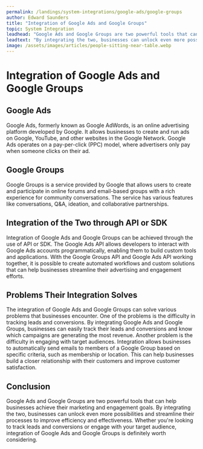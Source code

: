 ```yaml
---
permalink: /landings/system-integrations/google-ads/google-groups
author: Edward Saunders
title: "Integration of Google Ads and Google Groups"
topic: System Integration
leadhead: "Google Ads and Google Groups are two powerful tools that can help businesses achieve their marketing and engagement goals"
leadtext: "By integrating the two, businesses can unlock even more possibilities and streamline their processes to improve efficiency and effectiveness. Whether you're looking to track leads and conversions or engage with your target audience, integration of Google Ads and Google Groups is definitely worth considering."
image: /assets/images/articles/people-sitting-near-table.webp
---
```

<div class="arttext">    <h1>Integration of Google Ads and Google Groups</h1>
    <h2>Google Ads</h2>
    <p>Google Ads, formerly known as Google AdWords, is an online advertising platform developed by Google. It allows businesses to create and run ads on Google, YouTube, and other websites in the Google Network. Google Ads operates on a pay-per-click (PPC) model, where advertisers only pay when someone clicks on their ad.</p>
    <h2>Google Groups</h2>
    <p>Google Groups is a service provided by Google that allows users to create and participate in online forums and email-based groups with a rich experience for community conversations. The service has various features like conversations, Q&A, ideation, and collaborative partnerships.</p>
    <h2>Integration of the Two through API or SDK</h2>
    <p>Integration of Google Ads and Google Groups can be achieved through the use of API or SDK. The Google Ads API allows developers to interact with Google Ads accounts programmatically, enabling them to build custom tools and applications. With the Google Groups API and Google Ads API working together, it is possible to create automated workflows and custom solutions that can help businesses streamline their advertising and engagement efforts.</p>
    <h2>Problems Their Integration Solves</h2>
    <p>The integration of Google Ads and Google Groups can solve various problems that businesses encounter. One of the problems is the difficulty in tracking leads and conversions. By integrating Google Ads and Google Groups, businesses can easily track their leads and conversions and know which campaigns are generating the most revenue. Another problem is the difficulty in engaging with target audiences. Integration allows businesses to automatically send emails to members of a Google Group based on specific criteria, such as membership or location. This can help businesses build a closer relationship with their customers and improve customer satisfaction.</p>
    <h2>Conclusion</h2>
    <p>Google Ads and Google Groups are two powerful tools that can help businesses achieve their marketing and engagement goals. By integrating the two, businesses can unlock even more possibilities and streamline their processes to improve efficiency and effectiveness. Whether you're looking to track leads and conversions or engage with your target audience, integration of Google Ads and Google Groups is definitely worth considering.</p>
</div>